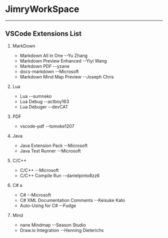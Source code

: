 # JimryWorkSpace
---
## VSCode Extensions List

1. MarkDown
   - Markdown All in One --Yu Zhang
   - Markdown Preview Enhanced --Yiyi Wang
   - Markdown PDF --yzane
   - docs-markdown --Microsoft
   - Markdown Mind Map Preview --Joseph Chris

2. Lua
   - Lua --sumneko
   - Lua Debug --actboy163
   - Lua Debuger --devCAT

3. PDF
   - vscode-pdf --tomoke1207
  
4. Java
   - Java Extension Pack --Microsoft
   - Java Test Runner --Microsoft

5. C/C++
   - C/C++ --Microsoft
   - C/C++ Compile Run  --danielpinto8zz6

6. C# a
   - C# --Microsoft
   - C# XML Documentation Comments --Keisuke Kato
   - Auto-Using for C# --Fudge

7. Mind
   - nane Mindmap --Season Studio
   - Draw.io Integration --Henning Dieterichs
